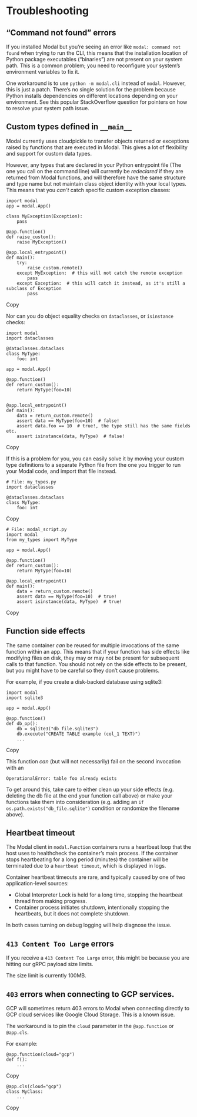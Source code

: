 # Troubleshooting

## “Command not found” errors

If you installed Modal but you’re seeing an error like `modal: command not
found` when trying to run the CLI, this means that the installation location
of Python package executables (“binaries”) are not present on your system
path. This is a common problem; you need to reconfigure your system’s
environment variables to fix it.

One workaround is to use `python -m modal.cli` instead of `modal`. However,
this is just a patch. There’s no single solution for the problem because
Python installs dependencies on different locations depending on your
environment. See this popular StackOverflow question for pointers on how to
resolve your system path issue.

## Custom types defined in `__main__`

Modal currently uses cloudpickle to transfer objects returned or exceptions
raised by functions that are executed in Modal. This gives a lot of
flexibility and support for custom data types.

However, any types that are declared in your Python entrypoint file (The one
you call on the command line) will currently be _redeclared_ if they are
returned from Modal functions, and will therefore have the same structure and
type name but not maintain class object identity with your local types. This
means that you _can’t_ catch specific custom exception classes:

    
    
    import modal
    app = modal.App()
    
    class MyException(Exception):
        pass
    
    @app.function()
    def raise_custom():
        raise MyException()
    
    @app.local_entrypoint()
    def main():
        try:
            raise_custom.remote()
        except MyException:  # this will not catch the remote exception
            pass
        except Exception:  # this will catch it instead, as it's still a subclass of Exception
            pass

Copy

Nor can you do object equality checks on `dataclasses`, or `isinstance`
checks:

    
    
    import modal
    import dataclasses
    
    @dataclasses.dataclass
    class MyType:
        foo: int
    
    app = modal.App()
    
    @app.function()
    def return_custom():
        return MyType(foo=10)
    
    
    @app.local_entrypoint()
    def main():
        data = return_custom.remote()
        assert data == MyType(foo=10)  # false!
        assert data.foo == 10  # true!, the type still has the same fields etc.
        assert isinstance(data, MyType)  # false!

Copy

If this is a problem for you, you can easily solve it by moving your custom
type definitions to a separate Python file from the one you trigger to run
your Modal code, and import that file instead.

    
    
    # File: my_types.py
    import dataclasses
    
    @dataclasses.dataclass
    class MyType:
        foo: int

Copy

    
    
    # File: modal_script.py
    import modal
    from my_types import MyType
    
    app = modal.App()
    
    @app.function()
    def return_custom():
        return MyType(foo=10)
    
    @app.local_entrypoint()
    def main():
        data = return_custom.remote()
        assert data == MyType(foo=10)  # true!
        assert isinstance(data, MyType)  # true!

Copy

## Function side effects

The same container _can_ be reused for multiple invocations of the same
function within an app. This means that if your function has side effects like
modifying files on disk, they may or may not be present for subsequent calls
to that function. You should not rely on the side effects to be present, but
you might have to be careful so they don’t cause problems.

For example, if you create a disk-backed database using sqlite3:

    
    
    import modal
    import sqlite3
    
    app = modal.App()
    
    @app.function()
    def db_op():
        db = sqlite3("db_file.sqlite3")
        db.execute("CREATE TABLE example (col_1 TEXT)")
        ...

Copy

This function _can_ (but will not necessarily) fail on the second invocation
with an

`OperationalError: table foo already exists`

To get around this, take care to either clean up your side effects (e.g.
deleting the db file at the end your function call above) or make your
functions take them into consideration (e.g. adding an `if
os.path.exists("db_file.sqlite")` condition or randomize the filename above).

## Heartbeat timeout

The Modal client in `modal.Function` containers runs a heartbeat loop that the
host uses to healthcheck the container’s main process. If the container stops
heartbeating for a long period (minutes) the container will be terminated due
to a `heartbeat timeout`, which is displayed in logs.

Container heartbeat timeouts are rare, and typically caused by one of two
application-level sources:

  * Global Interpreter Lock is held for a long time, stopping the heartbeat thread from making progress.
  * Container process initiates shutdown, intentionally stopping the heartbeats, but it does not complete shutdown.

In both cases turning on debug logging will help diagnose the issue.

## `413 Content Too Large` errors

If you receive a `413 Content Too Large` error, this might be because you are
hitting our gRPC payload size limits.

The size limit is currently 100MB.

## `403` errors when connecting to GCP services.

GCP will sometimes return 403 errors to Modal when connecting directly to GCP
cloud services like Google Cloud Storage. This is a known issue.

The workaround is to pin the `cloud` parameter in the `@app.function` or
`@app.cls`.

For example:

    
    
    @app.function(cloud="gcp")
    def f():
        ...

Copy

    
    
    @app.cls(cloud="gcp")
    class MyClass:
        ...

Copy

